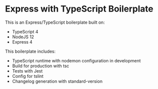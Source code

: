 # Express with TypeScript Boilerplate

This is an Express/TypeScript boilerplate built on:
- TypeScript 4
- NodeJS 12
- Express 4

This boilerplate includes:
- TypeScript runtime with nodemon configuration in development
- Build for production with tsc
- Tests with Jest
- Config for tslint
- Changelog generation with standard-version

